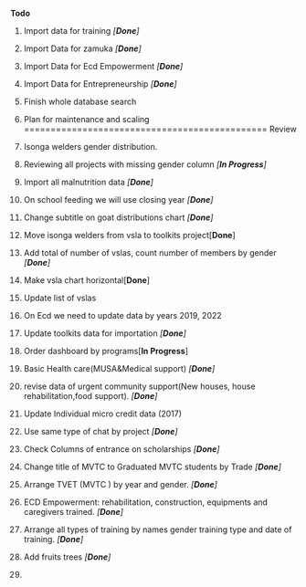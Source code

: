 **Todo**
1. Import data for training _[**Done**]_
2. Import Data for zamuka _[**Done**]_
3. Import Data for Ecd Empowerment _[**Done**]_
4. Import Data for Entrepreneurship _[**Done**]_
5. Finish whole database search
6. Plan for maintenance and scaling
==============================================
Review

7. Isonga welders gender distribution.
8. Reviewing all projects with missing gender column _[**In Progress**]_
9. Import all malnutrition data _[**Done**]_
10. On school feeding we will use closing year _[**Done**]_
11. Change subtitle on goat distributions chart _[**Done**]_
12. Move isonga welders from vsla to toolkits project[**Done**]
13. Add total of number of vslas, count number of members by gender _[**Done**]_
14. Make vsla chart horizontal[**Done**]
15. Update list of vslas
16. On Ecd we need to update data by years  2019, 2022
17. Update toolkits data for importation _[**Done**]_
18. Order dashboard by programs[**In Progress**]
19. Basic Health care(MUSA&Medical support) _[**Done**]_
20. revise data  of urgent community support(New houses, house rehabilitation,food support). _[**Done**]_
21. Update Individual micro credit data (2017)
22. Use same type of chat by project _[**Done**]_
23. Check Columns of entrance on scholarships  _[**Done**]_
24. Change title of MVTC to Graduated MVTC students by Trade _[**Done**]_
25. Arrange TVET (MVTC ) by year and gender. _[**Done**]_
26. ECD Empowerment: rehabilitation, construction, equipments and caregivers  trained. _[**Done**]_
27. Arrange all types of training by names gender training type and date of training. _[**Done**]_
28. Add fruits trees _[**Done**]_
29. 

